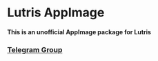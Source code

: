 # Lutris AppImage
<h4>This is an unofficial AppImage package for Lutris<h4/>


### [Telegram Group](https://t.me/appimagelucasmz1)
